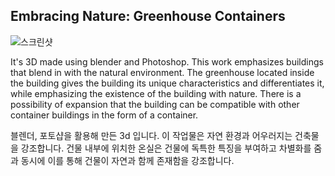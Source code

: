 ## Embracing Nature: Greenhouse Containers

![스크린샷](https://github.com/yeonDesign/yeondesign.github.io/assets/144376354/4b44bb1e-42a7-4260-b22c-fcb124c17cdd)

It's 3D made using blender and Photoshop.
This work emphasizes buildings that blend in with the natural environment.
The greenhouse located inside the building gives the building its unique characteristics and differentiates it, while emphasizing the existence of the building with nature.
There is a possibility of expansion that the building can be compatible with other container buildings in the form of a container.


블렌더, 포토샵을 활용해 만든 3d 입니다.
이 작업물은 자연 환경과 어우러지는 건축물을 강조합니다.
건물 내부에 위치한 온실은 건물에 독특한 특징을 부여하고 차별화를 줌과 동시에 이를 통해 건물이 자연과 함께 존재함을 강조합니다.



